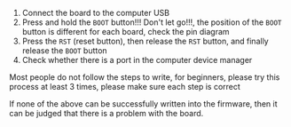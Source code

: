 1. Connect the board to the computer USB
2. Press and hold the `BOOT` button!!! Don't let go!!!, the position of the `BOOT` button is different for each board, check the pin diagram
3. Press the `RST` (reset button), then release the `RST` button, and finally release the `BOOT` button
4. Check whether there is a port in the computer device manager

Most people do not follow the steps to write, for beginners, please try this process at least 3 times, please make sure each step is correct

If none of the above can be successfully written into the firmware, then it can be judged that there is a problem with the board.
